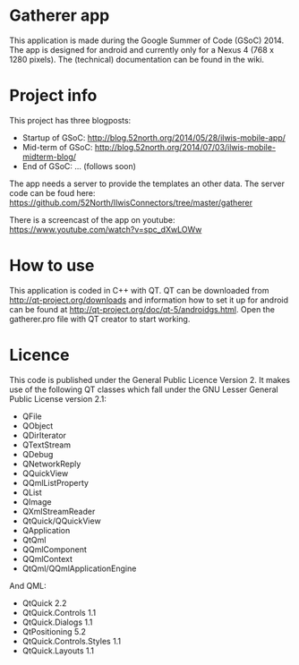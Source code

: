 Gatherer app
============================

This application is made during the Google Summer of Code (GSoC) 2014.
The app is designed for android and currently only for a Nexus 4 (768 x 1280 pixels).
The (technical) documentation can be found in the wiki.

Project info
============================
This project has three blogposts:
* Startup of GSoC: http://blog.52north.org/2014/05/28/ilwis-mobile-app/
* Mid-term of GSoC: http://blog.52north.org/2014/07/03/ilwis-mobile-midterm-blog/
* End of GSoC: ... (follows soon)

The app needs a server to provide the templates an other data. The server code can be foud here: https://github.com/52North/IlwisConnectors/tree/master/gatherer

There is a screencast of the app on youtube:
https://www.youtube.com/watch?v=spc_dXwLOWw

How to use
============================
This application is coded in C++ with QT. QT can be downloaded from http://qt-project.org/downloads and information how to set it up for android can be found at http://qt-project.org/doc/qt-5/androidgs.html.
Open the gatherer.pro file with QT creator to start working.

Licence
============================
This code is published under the General Public Licence Version 2.
It makes use of the following QT classes which fall under the GNU Lesser General Public License version 2.1:
- QFile
- QObject
- QDirIterator
- QTextStream
- QDebug
- QNetworkReply
- QQuickView
- QQmlListProperty
- QList
- QImage
- QXmlStreamReader
- QtQuick/QQuickView
- QApplication
- QtQml
- QQmlComponent
- QQmlContext
- QtQml/QQmlApplicationEngine

And QML:
- QtQuick 2.2
- QtQuick.Controls 1.1
- QtQuick.Dialogs 1.1
- QtPositioning 5.2
- QtQuick.Controls.Styles 1.1
- QtQuick.Layouts 1.1
